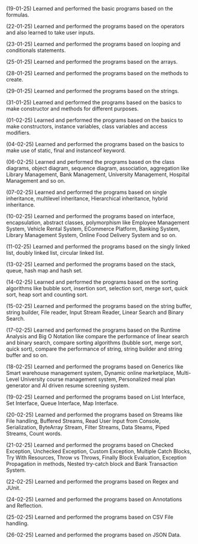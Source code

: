 
(19-01-25)
Learned and performed the basic programs based on the formulas.

(22-01-25)
Learned and performed the programs based on the operators and also learned to take user inputs. 

(23-01-25)
Learned and performed the programs based on looping and conditionals statements.

(25-01-25)
Learned and performed the programs based on the arrays.

(28-01-25)
Learned and performed the programs based on the methods to create.

(29-01-25)
Learned and performed the programs based on the strings.

(31-01-25)
Learned and performed the programs based on the basics to make constructor and methods for different purposes.

(01-02-25)
Learned and performed the programs based on the basics to make constructors, instance variables, class variables and access modifiers.

(04-02-25)
Learned and performed the programs based on the basics to make use of static, final and instanceof keyword.

(06-02-25)
Learned and performed the programs based on the class diagrams, object diagram, sequence diagram, association, aggregation like Library Management, Bank Management, University Management, Hospital Management and so on.

(07-02-25)
Learned and performed the programs based on single inheritance, multilevel inheritance, Hierarchical inheritance, hybrid inheritance.

(10-02-25)
Learned and performed the programs based on interface, encapsulation, abstract classes, polymorphism like Employee Management System, Vehicle Rental System, ECommerce Platform, Banking System, Library Management System, Online Food Delivery System and so on.

(11-02-25)
Learned and performed the programs based on the singly linked list, doubly linked list, circular linked list. 

(13-02-25)
Learned and performed the programs based on the stack, queue, hash map and hash set.

(14-02-25)
Learned and performed the programs based on the sorting algorithms like bubble sort, insertion sort, selection sort, merge sort, quick sort, heap sort and counting sort.

(15-02-25)
Learned and performed the programs based on the string buffer, string builder, File reader, Input Stream Reader, Linear Search and Binary Search.

(17-02-25)
Learned and performed the programs based on the Runtime Analysis and Big O Notation like compare the performance of linear search and binary search, compare sorting algorithms (bubble sort, merge sort, quick sort), compare the performance of string, string builder and string buffer and so on. 

(18-02-25)
Learned and performed the programs based on Generics like Smart warehouse management system, Dynamic online marketplace, Multi-Level University course management system, Personalized meal plan generator and AI driven resume screening system. 

(19-02-25)
Learned and performed the programs based on List Interface, Set Interface, Queue Interface, Map Interface.

(20-02-25)
Learned and performed the programs based on Streams like File handling, Buffered Streams, Read User Input from Console, Serialization, ByteArray Stream, Filter Streams, Data Steams, Piped Streams, Count words.

(21-02-25)
Learned and performed the programs based on Checked Exception, Unchecked Exception, Custom Exception, Multiple Catch Blocks, Try With Resources, Throw vs Throws, Finally Block Evaluation, Exception Propagation in methods, Nested try-catch block and Bank Transaction System.

(22-02-25)
Learned and performed the programs based on Regex and JUnit.

(24-02-25)
Learned and performed the programs based on Annotations and Reflection.

(25-02-25)
Learned and performed the programs based on CSV File handling.

(26-02-25)
Learned and performed the programs based on JSON Data.